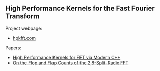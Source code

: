 ## High Performance Kernels for the Fast Fourier Transform

Project webpage:
+ [hpkfft.com](https://hpkfft.com)

Papers:
+ [High Performance Kernels for FFT via Modern C++](https://doi.org/10.5281/zenodo.8253863)
+ [On the Flop and Flap Counts of the 2,8-Split-Radix FFT](http://doi.org/10.1109/ARITH64983.2025.00017)
